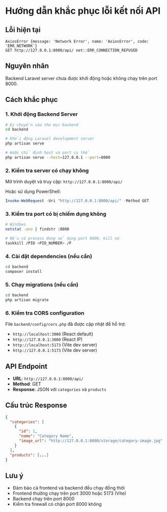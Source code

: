 # Hướng dẫn khắc phục lỗi kết nối API

## Lỗi hiện tại
```
AxiosError {message: 'Network Error', name: 'AxiosError', code: 'ERR_NETWORK'}
GET http://127.0.0.1:8000/api/ net::ERR_CONNECTION_REFUSED
```

## Nguyên nhân
Backend Laravel server chưa được khởi động hoặc không chạy trên port 8000.

## Cách khắc phục

### 1. Khởi động Backend Server
```bash
# Di chuyển vào thư mục backend
cd backend

# Khởi động Laravel development server
php artisan serve

# Hoặc chỉ định host và port cụ thể
php artisan serve --host=127.0.0.1 --port=8000
```

### 2. Kiểm tra server có chạy không
Mở trình duyệt và truy cập: `http://127.0.0.1:8000/api/`

Hoặc sử dụng PowerShell:
```powershell
Invoke-WebRequest -Uri "http://127.0.0.1:8000/api/" -Method GET
```

### 3. Kiểm tra port có bị chiếm dụng không
```bash
# Windows
netstat -ano | findstr :8000

# Nếu có process đang sử dụng port 8000, kill nó
taskkill /PID <PID_NUMBER> /F
```

### 4. Cài đặt dependencies (nếu cần)
```bash
cd backend
composer install
```

### 5. Chạy migrations (nếu cần)
```bash
cd backend
php artisan migrate
```

### 6. Kiểm tra CORS configuration
File `backend/config/cors.php` đã được cập nhật để hỗ trợ:
- `http://localhost:3000` (React default)
- `http://127.0.0.1:3000` (React IP)
- `http://localhost:5173` (Vite dev server)
- `http://127.0.0.1:5173` (Vite dev server)

## API Endpoint
- **URL**: `http://127.0.0.1:8000/api/`
- **Method**: GET
- **Response**: JSON với `categories` và `products`

## Cấu trúc Response
```json
{
  "categories": [
    {
      "id": 1,
      "name": "Category Name",
      "image_url": "http://127.0.0.1:8000/storage/category-image.jpg"
    }
  ],
  "products": [...]
}
```

## Lưu ý
- Đảm bảo cả frontend và backend đều chạy đồng thời
- Frontend thường chạy trên port 3000 hoặc 5173 (Vite)
- Backend chạy trên port 8000
- Kiểm tra firewall có chặn port 8000 không

